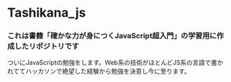 # Tashikana_js
### これは書籍「確かな力が身につくJavaScript超入門」の学習用に作成したリポジトリです
ついにJavaScriptの勉強をします。Web系の技術がほとんどJS系の言語で書かれててハッカソンで絶望した経験から勉強を決意し今に至ります。

